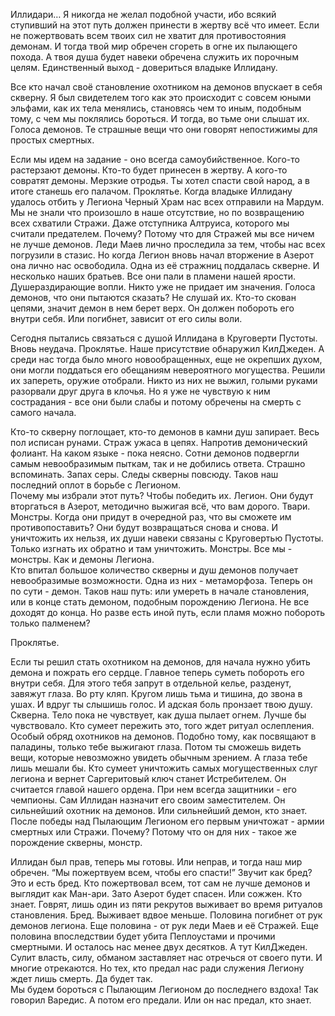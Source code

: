 Иллидари… Я никогда не желал подобной участи, ибо всякий ступивший на этот путь должен принести в жертву всё что имеет. Если не пожертвовать всем твоих сил не хватит для противостояния демонам. И тогда твой мир обречен сгореть в огне их пылающего похода. А твоя душа будет навеки обречена служить их порочным целям. Единственный выход - довериться владыке Иллидану.  
  
Все кто начал своё становление охотником на демонов впускает в себя скверну. Я был свидетелем того как это происходит с совсем юными эльфами, как их тела менялись, становясь чем то иным, подобным тому, с чем мы поклялись бороться. И тогда, во тьме они слышат их. Голоса демонов. Те страшные вещи что они говорят непостижимы для простых смертных.  
  
Если мы идем на задание - оно всегда самоубийственное. Кого-то растерзают демоны. Кто-то будет принесен в жертву. А кого-то совратят демоны. Мерзкие отродья. Ты хотел спасти свой народ, а в итоге станешь его палачом. Проклятье. Когда владыке Иллидану удалось отбить у Легиона Черный Храм нас всех отправили на Мардум. Мы не знали что произошло в наше отсутствие, но по возвращению всех схватили Стражи. Даже отступника Алтруиса, которого мы считали предателем. Почему? Потому что для Стражей мы все ничем не лучше демонов. Леди Маев лично проследила за тем, чтобы нас всех погрузили в стазис. Но когда Легион вновь начал вторжение в Азерот она лично нас освободила. Одна из её стражниц поддалась скверне. И несколько наших братьев. Все они пали в пламени нашей ярости. Душераздирающие вопли. Никто уже не придает им значения. Голоса демонов, что они пытаются сказать? Не слушай их. Кто-то скован цепями, значит демон в нем берет верх. Он должен побороть его внутри себя. Или погибнет, зависит от его силы воли.  
  
Сегодня пытались связаться с душой Иллидана в Круговерти Пустоты. Вновь неудача. Проклятье. Наше присутствие обнаружил КилДжеден. А среди нас тогда было много новообращенных, еще не окрепших духом, они могли поддаться его обещаниям невероятного могущества. Решили их запереть, оружие отобрали. Никто из них не выжил, голыми руками разорвали друг друга в клочья. Но я уже не чувствую к ним сострадания - все они были слабы и потому обречены на смерть с самого начала.  
  
Кто-то скверну поглощает, кто-то демонов в камни душ запирает. Весь пол исписан рунами. Страж ужаса в цепях. Напротив демонический фолиант. На каком языке - пока неясно. Сотни демонов подвергли самым невообразимым пыткам, так и не добились ответа. Страшно вспоминать. Запах серы. Следы скверны повсюду. Таков наш последний оплот в борьбе с Легионом.  
Почему мы избрали этот путь? Чтобы победить их. Легион. Они будут вторгаться в Азерот, методично выжигая всё, что вам дорого. Твари. Монстры. Когда они придут в очередной раз, что вы сможете им противопоставить? Они будут возвращаться снова и снова. И уничтожить их нельзя, их души навеки связаны с Круговертью Пустоты. Только изгнать их обратно и там уничтожить. Монстры. Все мы - монстры. Как и демоны Легиона.  
Кто впитал большое количество скверны и душ демонов получает невообразимые возможности. Одна из них - метаморфоза. Теперь он по сути - демон. Таков наш путь: или умереть в начале становления, или в конце стать демоном, подобным порождению Легиона. Не все доходят до конца. Но разве есть иной путь, если пламя можно побороть только палменем?

Проклятье.  
  
Если ты решил стать охотником на демонов, для начала нужно убить демона и пожрать его сердце. Главное теперь суметь побороть его внутри себя. Для этого тебя запрут в отдельной келье, разденут, завяжут глаза. Во рту кляп. Кругом лишь тьма и тишина, до звона в ушах. И вдруг ты слышишь голос. И адская боль пронзает твою душу. Скверна. Тело пока не чувствует, как душа пылает огнем. Лучше бы чувствовало. Кто сумеет пережить это, того ждет ритуал ослепления. Особый обряд охотников на демонов. Подобно тому, как посвящают в паладины, только тебе выжигают глаза. Потом ты сможешь видеть вещи, которые невозможно увидеть обычным зрением. А глаза тебе лишь мешали бы. Кто сумеет уничтожить самых могущественных слуг легиона и вернет Саргеритовый ключ станет Истребителем. Он считается главой нашего ордена. При нем всегда защитники - его чемпионы. Сам Иллидан назначит его своим заместителем. Он сильнейший охотник на демонов. Или сильнейший демон, кто знает. После победы над Пылающим Легионом его первым уничтожат - армии смертных или Стражи. Почему? Потому что он для них - такое же порождение скверны, монстр.  
  
Иллидан был прав, теперь мы готовы. Или неправ, и тогда наш мир обречен. “Мы пожертвуем всем, чтобы его спасти!” Звучит как бред? Это и есть бред. Кто пожертвовал всем, тот сам не лучше демонов и выглядит как Ман-ари. Зато Азерот будет спасен. Или сожжен. Кто знает. Говрят, лишь один из пяти рекрутов выживает во время ритуалов становления. Бред. Выживает вдвое меньше. Половина погибнет от рук демонов легиона. Еще половина - от рук леди Маев и её Стражей. Еще половина впоследствии будет убита Пеплоустами и прочими смертными. И осталось нас менее двух десятков. А тут КилДжеден. Сулит власть, силу, обманом заставляет нас отречься от своего пути. И многие отрекаются. Но тех, кто предал нас ради служения Легиону ждет лишь смерть. Да будет так.  
Мы будем бороться с Пылающим Легионом до последнего вздоха! Так говорил Варедис. А потом его предали. Или он нас предал, кто знает.
